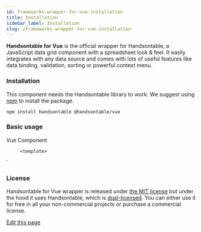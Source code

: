 ```yaml
---
id: frameworks-wrapper-for-vue-installation
title: Installation
sidebar_label: Installation
slug: /frameworks-wrapper-for-vue-installation
---
```


**Handsontable for Vue** is the official wrapper for Handsontable, a JavaScript data grid component with a spreadsheet look & feel. It easily integrates with any data source and comes with lots of useful features like data binding, validation, sorting or powerful context menu.

### Installation

This component needs the Handsontable library to work. We suggest using [npm](https://www.npmjs.com/package/@handsontable/vue) to install the package.

    npm install handsontable @handsontable/vue

### Basic usage

Vue Component

        `<template>
  <hot-table :data="data" :rowHeaders="true" :colHeaders="true"></hot-table>
</template>

<script>
  import { HotTable } from '@handsontable/vue';

  export default {
    data: function() {
      return {
        data: [
          ["", "Ford", "Volvo", "Toyota", "Honda"],
          ["2016", 10, 11, 12, 13],
          ["2017", 20, 11, 14, 13],
          ["2018", 30, 15, 12, 13]
        ],
      };
    },
    components: {
      HotTable
    }
  }
</script>

<style src="../node_modules/handsontable/dist/handsontable.full.css"></style>`
        

### License

Handsontable for Vue wrapper is released under [the MIT license](https://github.com/handsontable/vue-handsontable-official/blob/master/LICENSE) but under the hood it uses Handsontable, which is [dual-licensed](/docs/tutorial-licensing.html). You can either use it for free in all your non-commercial projects or purchase a commercial license.

[Edit this page](https://github.com/handsontable/docs/edit/8.2.0/tutorials/wrapper-for-vue-installation.html)
